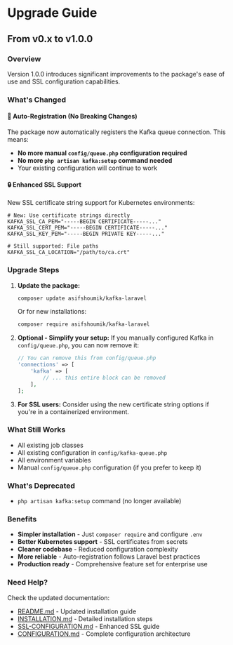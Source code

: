# Upgrade Guide

## From v0.x to v1.0.0

### Overview

Version 1.0.0 introduces significant improvements to the package's ease of use and SSL configuration capabilities.

### What's Changed

#### 🎉 **Auto-Registration (No Breaking Changes)**

The package now automatically registers the Kafka queue connection. This means:

- **No more manual `config/queue.php` configuration required**
- **No more `php artisan kafka:setup` command needed**
- Your existing configuration will continue to work

#### 🔒 **Enhanced SSL Support**

New SSL certificate string support for Kubernetes environments:

```env
# New: Use certificate strings directly
KAFKA_SSL_CA_PEM="-----BEGIN CERTIFICATE-----..."
KAFKA_SSL_CERT_PEM="-----BEGIN CERTIFICATE-----..."
KAFKA_SSL_KEY_PEM="-----BEGIN PRIVATE KEY-----..."

# Still supported: File paths
KAFKA_SSL_CA_LOCATION="/path/to/ca.crt"
```

### Upgrade Steps

1. **Update the package:**
   ```bash
   composer update asifshoumik/kafka-laravel
   ```

   Or for new installations:
   ```bash
   composer require asifshoumik/kafka-laravel
   ```

2. **Optional - Simplify your setup:**
   If you manually configured Kafka in `config/queue.php`, you can now remove it:
   
   ```php
   // You can remove this from config/queue.php
   'connections' => [
       'kafka' => [
           // ... this entire block can be removed
       ],
   ];
   ```

3. **For SSL users:**
   Consider using the new certificate string options if you're in a containerized environment.

### What Still Works

- All existing job classes
- All existing configuration in `config/kafka-queue.php`
- All environment variables
- Manual `config/queue.php` configuration (if you prefer to keep it)

### What's Deprecated

- `php artisan kafka:setup` command (no longer available)

### Benefits

- **Simpler installation** - Just `composer require` and configure `.env`
- **Better Kubernetes support** - SSL certificates from secrets
- **Cleaner codebase** - Reduced configuration complexity
- **More reliable** - Auto-registration follows Laravel best practices
- **Production ready** - Comprehensive feature set for enterprise use

### Need Help?

Check the updated documentation:
- [README.md](README.md) - Updated installation guide
- [INSTALLATION.md](INSTALLATION.md) - Detailed installation steps
- [SSL-CONFIGURATION.md](SSL-CONFIGURATION.md) - Enhanced SSL guide
- [CONFIGURATION.md](CONFIGURATION.md) - Complete configuration architecture
